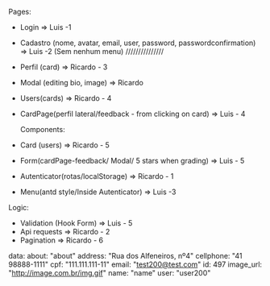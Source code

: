 Pages:

- Login => Luis -1
- Cadastro (nome, avatar, email, user, password, passwordconfirmation) => Luis -2
  (Sem nenhum menu)
  ///////////////
- Perfil (card) => Ricardo - 3
- Modal (editing bio, image) => Ricardo
- Users(cards) => Ricardo - 4
- CardPage(perfil lateral/feedback - from clicking on card) => Luis - 4

  Components:

- Card (users) => Ricardo - 5
- Form(cardPage-feedback/ Modal/ 5 stars when grading) => Luis - 5
- Autenticator(rotas/localStorage) => Ricardo - 1
- Menu(antd style/Inside Autenticator) => Luis -3

Logic:

- Validation (Hook Form) => Luis - 5
- Api requests => Ricardo - 2
- Pagination => Ricardo - 6

data:
about: "about"
address: "Rua dos Alfeneiros, nº4"
cellphone: "41 98888-1111"
cpf: "111.111.111-11"
email: "test200@test.com"
id: 497
image_url: "http://image.com.br/img.gif"
name: "name"
user: "user200"
